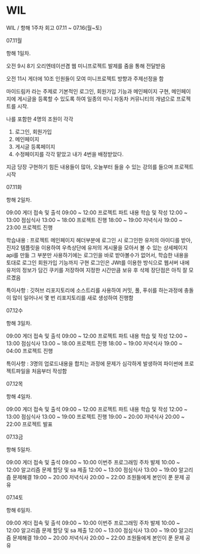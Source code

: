 # WIL
WIL / 항해 1주차 회고 07.11 ~ 07.16(월~토)

07.11월

  항해 1일차.
  
  오전 9시 8기 오리엔테이션겸 웹 미니프로젝트 발제를 줌을 통해 전달받음
  
  오전 11시 게더에 10조 인원들이 모여 미니프로젝트 방향과 주제선정을 함
  
  마이드림카 라는 주제로 기본적인 로그인, 회원가입 기능과 메인페이지 구현, 메인페이지에 게시글을 등록할 수 있도록 하여
  일종의 미니 자동차 커뮤니티의 개념으로 프로젝트를 시작.
  
  나를 포함한 4명의 조원이 각각
  1. 로그인, 회원가입
  2. 메인페이지
  3. 게시글 등록페이지
  4. 수정페이지를 각각 맡았고 내가 4번을 배정받았다. 
  
  지금 당장 구현하기 힘든 내용들이 많아, 오늘부터 들을 수 있는 강의를 들으며 프로젝트 시작
  
  
  
  
  
  07.11화

   항해 2일차.
   
   09:00 게더 접속 및 출석
   09:00 ~ 12:00 프로젝트 파트 내용 학습 및 작성
   12:00 ~ 13:00 점심식사
   13:00 ~ 18:00 프로젝트 진행
   18:00 ~ 19:00 저녁식사
   19:00 ~ 23:00 프로젝트 진행
   
   학습내용 : 프로젝트 메인페이지 헤더부분에 로그인 시 로그인한 유저의 아이디를 받아, 진자2 템플릿을 이용하여 우측상단에
             유저의 게시물을 모아서 볼 수 있는 상세페이지 api를 만듦
             그 부분만 사용하기에는 로그인을 바로 받아볼수가 없어서, 학습한 내용을 토대로 로그인 회원가입 기능까지 구현
             로그인은 JWt를 이용한 방식으로 웹서버 내에 유저의 정보가 담긴 쿠키를 저장하여 지정한 시간만큼 보유 후 삭제
             장단점은 아직 잘 모르곘음
   
   특이사항 : 깃허브 리포지토리에 소스트리를 사용하여 커밋, 풀, 푸쉬를 하는과정에 충돌이 많이 일어나서 몇 번 리포지토리를 새로 생성하여 진행함
   
   
   
   
   
 07.12수

   항해 3일차.
   
   09:00 게더 접속 및 출석
   09:00 ~ 12:00 프로젝트 파트 내용 학습 및 작성
   12:00 ~ 13:00 점심식사
   13:00 ~ 18:00 프로젝트 진행
   18:00 ~ 19:00 저녁식사
   19:00 ~ 04:00 프로젝트 진행
   
   특이사항 : 3명의 업로드내용을 합치는 과정에 문제가 심각하게 발생하여 파이썬에 프로젝트파일을 처음부터 작성함
       
       
       
       
   
   
07.12목

   항해 4일차.
   
   09:00 게더 접속 및 출석
   09:00 ~ 12:00 프로젝트 파트 내용 학습 및 작성
   12:00 ~ 13:00 점심식사
   13:00 ~ 19:00 프로젝트 진행
   19:00 ~ 20:00 저녁식사
   20:00 ~ 22:00 프로젝트 발표
   
   
   
   
   
   
 07.13금

   항해 5일차.
   
   09:00 게더 접속 및 출석
   09:00 ~ 10:00 이번주 프로그래밍 주차 발제
   10:00 ~ 12:00 알고리즘 문제 할당 및 sa 제출
   12:00 ~ 13:00 점심식사
   13:00 ~ 19:00 알고리즘 문제해결
   19:00 ~ 20:00 저녁식사
   20:00 ~ 22:00 조원들에게 본인이 푼 문제 공유
   
   
   
   
   
   
07.14토

   항해 6일차.
   
   09:00 게더 접속 및 출석
   09:00 ~ 10:00 이번주 프로그래밍 주차 발제
   10:00 ~ 12:00 알고리즘 문제 할당 및 sa 제출
   12:00 ~ 13:00 점심식사
   13:00 ~ 19:00 알고리즘 문제해결
   19:00 ~ 20:00 저녁식사
   20:00 ~ 22:00 조원들에게 본인이 푼 문제 공유
   
   
